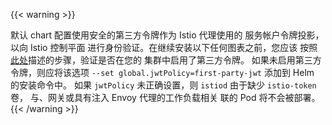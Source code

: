 ---
---
{{< warning >}}

默认 chart 配置使用安全的第三方令牌作为 Istio 代理使用的
服务帐户令牌投影，以向 Istio 控制平面
进行身份验证。在继续安装以下任何图表之前，您应该
按照[此处](/zh/docs/ops/best-practices/security/#configure-third-party-service-account-tokens)描述的步骤，验证是否在您的
集群中启用了第三方令牌。
如果未启用第三方令牌，则应将该选项
 `--set global.jwtPolicy=first-party-jwt` 添加到 Helm 的安装命令中。
如果 `jwtPolicy` 未正确设置，则 `istiod` 由于缺少 `istio-token` 卷，
与、网关或具有注入 Envoy 代理的工作负载相关
联的 Pod 将不会被部署。
{{< /warning >}}